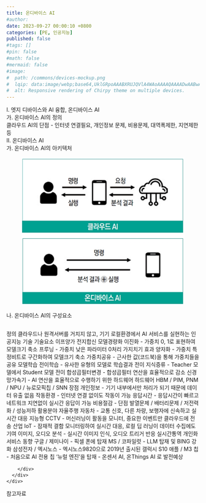 ```yaml
---
title: 온디바이스 AI
#author: 
date: 2023-09-27 00:00:10 +0800
categories: [PE, 인공지능]
published: false
#tags: []
#pin: false
#math: false
#mermaid: false
#image:
#  path: /commons/devices-mockup.png
#  lqip: data:image/webp;base64,UklGRpoAAABXRUJQVlA4WAoAAAAQAAAADwAABwAAQUxQSDIAAAARL0AmbZurmr57yyIiqE8oiG0bejIYEQTgqiDA9vqnsUSI6H+oAERp2HZ65qP/VIAWAFZQOCBCAAAA8AEAnQEqEAAIAAVAfCWkAALp8sF8rgRgAP7o9FDvMCkMde9PK7euH5M1m6VWoDXf2FkP3BqV0ZYbO6NA/VFIAAAA
#  alt: Responsive rendering of Chirpy theme on multiple devices.
---
```


<div class="post-wrap">
  <div class="para">
    <div class="para-title">
      I. 엣지 디바이스와 AI 융합, 온디바이스 AI
    </div>
    <div class="para-cntnt">
      <div class="para">
        <div class="para-title">
          가. 온디바이스 AI의 정의
        </div>
        <div class="para-cntnt">
            클라우드 AI의 단점 - 인터넷 연결필요, 개인정보 문제, 비용문제, 대역폭제한, 지연제한 등
        </div>
      </div>
    </div>
  </div>
  
  <div class="para">
    <div class="para-title">
      II. 온디바이스 AI
    </div>
    <div class="para-cntnt">
      <div class="para">
        <div class="para-title">
          가. 온디바이스 AI의 아키텍처
        </div>
        <div class="para-cntnt">
          <figure class="post-figure">
            <img src="/assets/img/posts/온디바이스AI.png" alt="온디바이스 AI">
<!--            <figcaption>Source: Unveiling the Metaverse: Exploring Emerging Trends, Multifaceted Perspectives, and Future Challenges</figcaption>-->
          </figure>
        </div>
      </div>
      <div class="para">
        <div class="para-title">
          나. 온디바이스 AI의 구성요소
        </div>
        <div class="para-cntnt">
          <table class="post-table">
          </table>
          정의
  클라우드나 원격서버를 거치지 않고, 기기 로컬환경에서 AI 서비스를 실현하는 인공지능 기술
기술요소 이프양가 전지합신
  모델경량화
    이진화 - 가중치 0, 1로 표현하여 모델크기 축소
    프루닝 - 가중치 낮은 파라미터 0처리 가지치기 효과
    양자화 - 가중치 특정비트로 구간화하여 모델크기 축소
    가중치공유 - 근사한 값(코드북)을 통해 가중치들을 공유
  모델학습
    전이학습 - 유사한 유형의 모델로 학습결과 전이
    지식증류 - Teacher 모델에서 Student 모델 전이
    합성곱필터변경 - 합성곱필터 연산을 효율적으로 감소
    신경망가속기 - AI 연산을 효율적으로 수행하기 위한 하드웨어  
하드웨어
  HBM / PIM, PNM / NPU / 뉴로모픽칩 / SNN
장점 
  개인정보 - 기기 내부에서만 처리가 되기 때문에 데이터 유출 없음
  작동환경 - 인터넷 연결 없이도 작동이 가능
  응답시간 - 응답시간이 빠르고 네트워크 지연없이 실시간 응답이 가능
  비용절감 -
단점 
  발열문제 / 배터리문제 / 저전력화 / 성능저하
활용분야
  자율주행 자동차 - 교통 신호, 다른 차량, 보행자에 신속하고 실시간 대응
  지능형 CCTV -  머신러닝이 활동을 모니터, 중요한 이벤트만 클라우드에 전송
  산업 IoT - 잠재적 결함 모니터링하여 실시간 대응, 로컬 딥 러닝이 데이터 수집에도 기여
  이미지, 오디오 분석 - 실시간 이미지 인식, 오디오 트리거 반응
  실시간통역
  개인화서비스 
동향
  구글 / 제미나이 - 픽셀 폰에 탑재
  MS / 코파일럿 - LLM 탑재 및 BING 강화
  삼성전자 / 엑시노스 - 엑시노스9820으로 2019년 출시된 갤럭시 S10
  애플 / M3 칩 - 처음으로 AI 전용 칩 ‘뉴럴 엔진’을 탑재
- 온센서 AI, 온Things AI 로 발전예상

        </div>
      </div>
    </div>
  </div>

  <div class="refr-wrap">
    <div class="refr-title">
        참고자료
    </div>
    <ol class="refr-list">
    <!--    <li>(나현식, 최대선) <a target="_blank" href="https://scienceon.kisti.re.kr/commons/util/originalView.do?cn=JAKO202225948430499&oCn=JAKO202225948430499&dbt=JAKO&journal=NJOU00291864">메타버스 보안 위협 요소 및 대응 방안 검토</a></li>-->
    <!--    <li>(M. Uddin, S. Manickam, H. Ullah, M. Obaidat and A. Dandoush) <a target="_blank" href="https://ieeexplore.ieee.org/abstract/document/10138386">Unveiling the Metaverse: Exploring Emerging Trends, Multifaceted Perspectives, and Future Challenges</a></li>-->
    </ol>
  </div>
</div>
